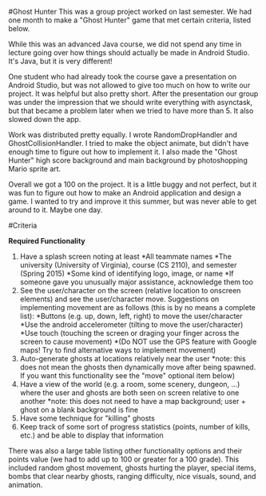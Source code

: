 #Ghost Hunter
This was a group project worked on last semester. We had one month to make a "Ghost Hunter" game that met certain criteria, listed below.

While this was an advanced Java course, we did not spend any time in lecture going over how things should actually be made in Android Studio. It's Java, but it is very different!

One student who had already took the course gave a presentation on Android Studio, but was not allowed to give too much on how to write our project. It was helpful but also pretty short. After the presentation our group was under the impression that we should write everything with asynctask, but that became a problem later when we tried to have more than 5. It also slowed down the app.

Work was distributed pretty equally. I wrote RandomDropHandler and GhostCollisionHandler. I tried to make the object animate, but didn't have enough time to figure out how to implement it. I also made the "Ghost Hunter" high score background and main background by photoshopping Mario sprite art.

Overall we got a 100 on the project. It is a little buggy and not perfect, but it was fun to figure out how to make an Android application and design a game. I wanted to try and improve it this summer, but was never able to get around to it. Maybe one day.

#Criteria

**Required Functionality**

1. Have a splash screen noting at least
  *All teammate names
  *The university (University of Virginia), course (CS 2110), and semester (Spring 2015)
  *Some kind of identifying logo, image, or name
  *If someone gave you unusually major assistance, acknowledge them too
2. See the user/character on the screen (relative location to onscreen elements) and see the user/character move. Suggestions on implementing movement are as follows (this is by no means a complete list):
  *Buttons (e.g. up, down, left, right) to move the user/character
  *Use the android accelerometer (tilting to move the user/character)
  *Use touch (touching the screen or draging your finger across the screen to cause movement)
  *(Do NOT use the GPS feature with Google maps! Try to find alternative ways to implement movement)
3. Auto-generate ghosts at locations relatively near the user
  *note: this does not mean the ghosts then dynamically move after being spawned. If you want this functionality see the "move" optional item below)
4. Have a view of the world (e.g. a room, some scenery, dungeon, …) where the user and ghosts are both seen on screen relative to one another
  *note: this does not need to have a map background; user + ghost on a blank background is fine
5. Have some technique for "killing" ghosts
6. Keep track of some sort of progress statistics (points, number of kills, etc.) and be able to display that information


There was also a large table listing other functionality options and their points value (we had to add up to 100 or greater for a 100 grade). This included random ghost movement, ghosts hurting the player, special items, bombs that clear nearby ghosts, ranging difficulty, nice visuals, sound, and animation.
